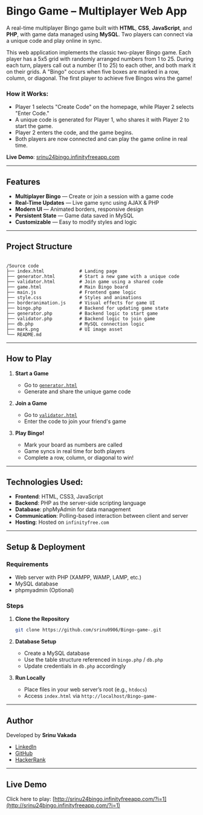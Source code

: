 # Bingo Game – Multiplayer Web App

A real-time multiplayer Bingo game built with **HTML**, **CSS**, **JavaScript**, and **PHP**, with game data managed using **MySQL**. Two players can connect via a unique code and play online in sync.

This web application implements the classic two-player Bingo game. Each player has a 5x5 grid with randomly arranged numbers from 1 to 25. During each turn, players call out a number (1 to 25) to each other, and both mark it on their grids. A "Bingo" occurs when five boxes are marked in a row, column, or diagonal. The first player to achieve five Bingos wins the game!

### How it Works:

- Player 1 selects "Create Code" on the homepage, while Player 2 selects "Enter Code."
- A unique code is generated for Player 1, who shares it with Player 2 to start the game.
- Player 2 enters the code, and the game begins.
- Both players are now connected and can play the game online in real time.

 **Live Demo**: [srinu24bingo.infinityfreeapp.com](http://srinu24bingo.infinityfreeapp.com/?i=1)

---

##  Features

- **Multiplayer Bingo** — Create or join a session with a game code
- **Real-Time Updates** — Live game sync using AJAX & PHP
- **Modern UI** — Animated borders, responsive design
- **Persistent State** — Game data saved in MySQL
- **Customizable** — Easy to modify styles and logic

---

## Project Structure

```

/Source code
├── index.html             # Landing page
├── generator.html         # Start a new game with a unique code
├── validator.html         # Join game using a shared code
├── game.html              # Main Bingo board
├── main.js                # Frontend game logic
├── style.css              # Styles and animations
├── borderanimation.js     # Visual effects for game UI
├── bingo.php              # Backend for updating game state
├── generator.php          # Backend logic to start game
├── validator.php          # Backend logic to join game
├── db.php                 # MySQL connection logic
├── mark.png               # UI image asset
└── README.md

````

---

## How to Play

1. **Start a Game**
   - Go to [`generator.html`](http://srinu24bingo.infinityfreeapp.com/generator.html)
   - Generate and share the unique game code

2. **Join a Game**
   - Go to [`validator.html`](http://srinu24bingo.infinityfreeapp.com/validator.html)
   - Enter the code to join your friend's game

3. **Play Bingo!**
   - Mark your board as numbers are called
   - Game syncs in real time for both players
   - Complete a row, column, or diagonal to win!

---

## Technologies Used:

- **Frontend**: HTML, CSS3, JavaScript
- **Backend**: PHP as the server-side scripting language
- **Database**: phpMyAdmin for data management
- **Communication**: Polling-based interaction between client and server
- **Hosting**: Hosted on `infinityfree.com`

---

## Setup & Deployment

### Requirements

- Web server with PHP (XAMPP, WAMP, LAMP, etc.)
- MySQL database
- phpmyadmin (Optional)

### Steps

1. **Clone the Repository**
   ```bash
   git clone https://github.com/srinu0906/Bingo-game-.git

2. **Database Setup**

   * Create a MySQL database
   * Use the table structure referenced in `bingo.php` / `db.php`
   * Update credentials in `db.php` accordingly

3. **Run Locally**

   * Place files in your web server’s root (e.g., `htdocs`)
   * Access `index.html` via `http://localhost/Bingo-game-`

---

##  Author

Developed by **Srinu Vakada**

*  [LinkedIn](https://www.linkedin.com/in/srinu-vakada-84b690275/)
*  [GitHub](https://github.com/srinu0906)
*  [HackerRank](https://www.hackerrank.com/profile/vakadasrinu24)

---


## Live Demo

Click here to play:
 [http://srinu24bingo.infinityfreeapp.com/?i=1](http://srinu24bingo.infinityfreeapp.com/?i=1)


